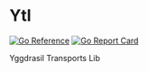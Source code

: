 # Ytl
[![Go Reference](https://pkg.go.dev/badge/github.com/DomesticMoth/ytl.svg)](https://pkg.go.dev/github.com/DomesticMoth/ytl)
[![Go Report Card](https://goreportcard.com/badge/github.com/DomesticMoth/ytl)](https://goreportcard.com/report/github.com/DomesticMoth/ytl)
  
Yggdrasil Transports Lib
